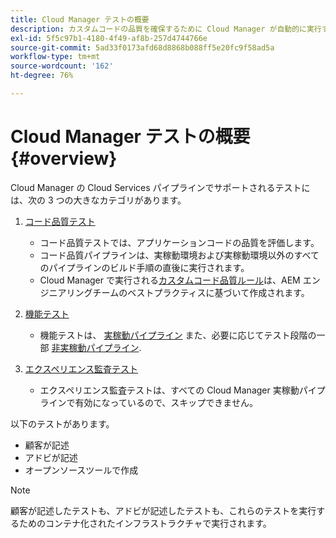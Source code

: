 ```yaml
---
title: Cloud Manager テストの概要
description: カスタムコードの品質を確保するために Cloud Manager が自動的に実行する 3 種類のテストの概要を説明します。
exl-id: 5f5c97b1-4180-4f49-af8b-257d4744766e
source-git-commit: 5ad33f0173afd68d8868b088ff5e20fc9f58ad5a
workflow-type: tm+mt
source-wordcount: '162'
ht-degree: 76%

---
```



# Cloud Manager テストの概要 {#overview}

Cloud Manager の Cloud Services パイプラインでサポートされるテストには、次の 3 つの大きなカテゴリがあります。

1. [コード品質テスト](/help/implementing/cloud-manager/code-quality-testing.md)

   * コード品質テストでは、アプリケーションコードの品質を評価します。
   * コード品質パイプラインは、実稼動環境および実稼動環境以外のすべてのパイプラインのビルド手順の直後に実行されます。
   * Cloud Manager で実行される[カスタムコード品質ルール](/help/implementing/cloud-manager/custom-code-quality-rules.md)は、AEM エンジニアリングチームのベストプラクティスに基づいて作成されます。

1. [機能テスト](/help/implementing/cloud-manager/functional-testing.md)

   * 機能テストは、 [実稼動パイプライン](/help/implementing/cloud-manager/configuring-pipelines/configuring-production-pipelines.md) また、必要に応じてテスト段階の一部 [非実稼動パイプライン](/help/implementing/cloud-manager/configuring-pipelines/configuring-non-production-pipelines.md).

1. [エクスペリエンス監査テスト](/help/implementing/cloud-manager/experience-audit-testing.md)

   * エクスペリエンス監査テストは、すべての Cloud Manager 実稼動パイプラインで有効になっているので、スキップできません。

以下のテストがあります。

* 顧客が記述
* アドビが記述
* オープンソースツールで作成

>[!NOTE]
>
> 顧客が記述したテストも、アドビが記述したテストも、これらのテストを実行するためのコンテナ化されたインフラストラクチャで実行されます。

